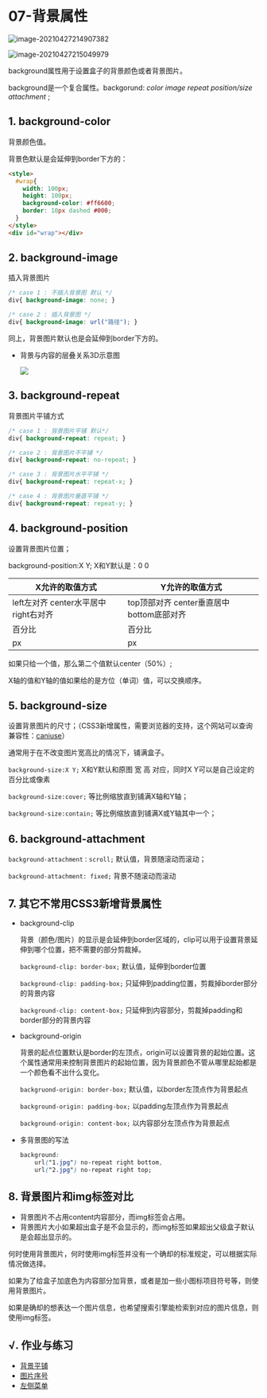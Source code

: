 # 07-背景属性


![image-20210427214907382](C:\Users\乐此不疲\AppData\Roaming\Typora\typora-user-images\image-20210427214907382.png)

![image-20210427215049979](C:\Users\乐此不疲\AppData\Roaming\Typora\typora-user-images\image-20210427215049979.png)

background属性用于设置盒子的背景颜色或者背景图片。

background是一个复合属性。backgorund: *color image repeat position/size* *attachment* ;

## 1. background-color

背景颜色值。

背景色默认是会延伸到border下方的：

```html
<style>
  #wrap{
    width: 100px;
    height: 100px;
    background-color: #ff6600;
    border: 10px dashed #000;
  }
</style>
<div id="wrap"></div>
```

## 2. background-image

插入背景图片

```css
/* case 1 : 不插入背景图 默认 */
div{ background-image: none; }

/* case 2 : 插入背景图 */
div{ background-image: url("路径"); }
```

同上，背景图片默认也是会延伸到border下方的。

- 背景与内容的层叠关系3D示意图

  ![](http://static.zzhitong.com/lesson-files/html/img/7-1.png)

## 3. background-repeat

背景图片平铺方式

```css
/* case 1 : 背景图片平铺 默认*/
div{ background-repeat: repeat; }

/* case 2 : 背景图片不平铺 */
div{ background-repeat: no-repeat; }

/* case 3 : 背景图片水平平铺 */
div{ background-repeat: repeat-x; }

/* case 4 : 背景图片垂直平铺 */
div{ background-repeat: repeat-y; }
```

## 4. background-position

设置背景图片位置；

background-position:X Y; X和Y默认是：0 0

| X允许的取值方式                            | Y允许的取值方式                                 |
| ------------------------------------------ | ----------------------------------------------- |
| left左对齐    center水平居中   right右对齐 | top顶部对齐    center垂直居中    bottom底部对齐 |
| 百分比                                     | 百分比                                          |
| px                                         | px                                              |

如果只给一个值，那么第二个值默认center（50%）;

X轴的值和Y轴的值如果给的是方位（单词）值，可以交换顺序。

## 5. background-size

设置背景图片的尺寸；（CSS3新增属性，需要浏览器的支持，这个网站可以查询兼容性：[caniuse](https://caniuse.com/)）

通常用于在不改变图片宽高比的情况下，铺满盒子。

`background-size:X Y;` X和Y默认和原图 宽 高 对应，同时X Y可以是自己设定的百分比或像素

`background-size:cover;` 等比例缩放直到铺满X轴和Y轴；	

`background-size:contain;` 等比例缩放直到铺满X或Y轴其中一个；

## 6. background-attachment

`background-attachment：scroll;` 默认值，背景随滚动而滚动；

`background-attachment: fixed;` 背景不随滚动而滚动

## 7. 其它不常用CSS3新增背景属性

- background-clip

  背景（颜色/图片）的显示是会延伸到border区域的，clip可以用于设置背景延伸到哪个位置，把不需要的部分剪裁掉。

  `background-clip: border-box;` 默认值，延伸到border位置

  `background-clip: padding-box;` 只延伸到padding位置，剪裁掉border部分的背景内容

  `background-clip: content-box;` 只延伸到内容部分，剪裁掉padding和border部分的背景内容

- background-origin

  背景的起点位置默认是border的左顶点，origin可以设置背景的起始位置。这个属性通常用来控制背景图片的起始位置，因为背景颜色不管从哪里起始都是一个颜色看不出什么变化。

  `backgruond-origin: border-box;` 默认值，以border左顶点作为背景起点

  `background-origin: padding-box;` 以padding左顶点作为背景起点

  `background-origin: content-box;` 以内容部分左顶点作为背景起点
  
- 多背景图的写法

  ```css
  background:
      url("1.jpg") no-repeat right bottom, 
      url("2.jpg") no-repeat right top;
  ```

## 8. 背景图片和img标签对比

- 背景图片不占用content内容部分，而img标签会占用。
- 背景图片大小如果超出盒子是不会显示的，而img标签如果超出父级盒子默认是会超出显示的。

何时使用背景图片，何时使用img标签并没有一个确却的标准规定，可以根据实际情况做选择。

如果为了给盒子加底色为内容部分加背景，或者是加一些小图标项目符号等，则使用背景图片。

如果是确却的想表达一个图片信息，也希望搜索引擎能检索到对应的图片信息，则使用img标签。

## √. 作业与练习

- [背景平铺](http://static.zzhitong.com/lesson-files/html/code/7-1.html)
- [图片序号](http://static.zzhitong.com/lesson-files/html/code/7-2.html)
- [左侧菜单](http://static.zzhitong.com/lesson-files/html/code/7-3.html)

